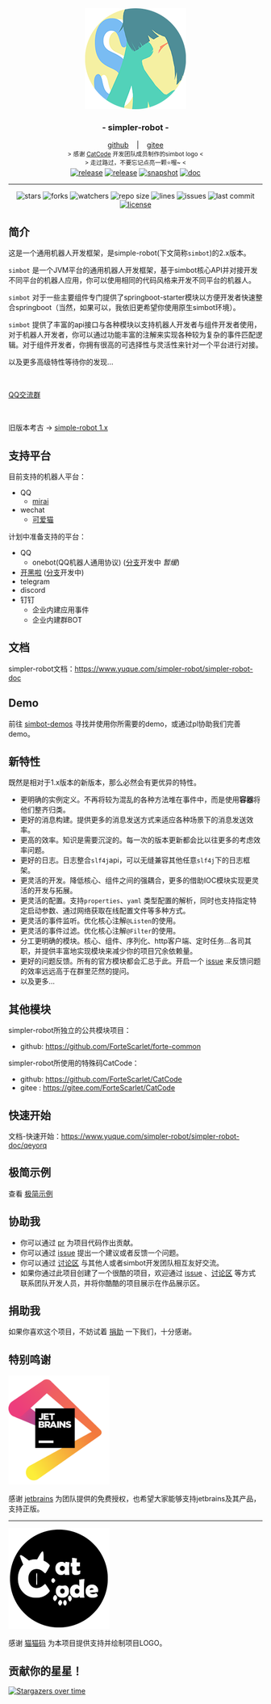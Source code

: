 <!--suppress HtmlDeprecatedAttribute -->
<div align="center">
    <img src=".github/logo/logo-4@0,1x.png" alt="logo"/>
    <h3>
        - simpler-robot -
    </h3>
    <span>
        <a href="https://github.com/ForteScarlet/simpler-robot" target="_blank">github</a>
    </span> 
    &nbsp;&nbsp; | &nbsp;&nbsp;
    <span>
        <a href="https://gitee.com/ForteScarlet/simpler-robot" target="_blank">gitee</a>
    </span> <br />
    <small> &gt; 感谢 <a href="https://github.com/ForteScarlet/CatCode" target="_blank">CatCode</a> 开发团队成员制作的simbot logo &lt; </small>
    <br>
    <small> &gt; 走过路过，不要忘记点亮一颗⭐喔~ &lt; </small> 
    <br>
   <a href="https://github.com/ForteScarlet/simpler-robot/releases/latest"><img alt="release" src="https://img.shields.io/github/v/release/ForteScarlet/simpler-robot" /></a>
<a href="https://repo1.maven.org/maven2/love/forte/simple-robot/core/" target="_blank">
  <img alt="release" src="https://img.shields.io/nexus/r/love.forte.simple-robot/core?label=simbot-release&server=https%3A%2F%2Foss.sonatype.org" /></a>
<a href="https://oss.sonatype.org/content/repositories/snapshots/love/forte/simple-robot/core/" target="_blank">
  <img alt="snapshot" src="https://img.shields.io/nexus/s/love.forte.simple-robot/core?label=simbot-snapshot&server=https%3A%2F%2Foss.sonatype.org" /></a>
<a href="https://www.yuque.com/simpler-robot/simpler-robot-doc" target="_blank">
  <img alt="doc" src="https://img.shields.io/badge/doc-yuque-brightgreen" /></a>
   <hr>
   <img alt="stars" src="https://img.shields.io/github/stars/ForteScarlet/simpler-robot" />
   <img alt="forks" src="https://img.shields.io/github/forks/ForteScarlet/simpler-robot" />
   <img alt="watchers" src="https://img.shields.io/github/watchers/ForteScarlet/simpler-robot" />
   <img alt="repo size" src="https://img.shields.io/github/repo-size/ForteScarlet/simpler-robot" />
   <img alt="lines" src="https://img.shields.io/tokei/lines/github/ForteScarlet/simpler-robot" />
   <img alt="issues" src="https://img.shields.io/github/issues-closed/ForteScarlet/simpler-robot?color=green" />
   <img alt="last commit" src="https://img.shields.io/github/last-commit/ForteScarlet/simpler-robot" />
   <a href="./LICENSE"><img alt="license" src="https://img.shields.io/github/license/ForteScarlet/simpler-robot" /></a>
    </div>










## 简介

这是一个通用机器人开发框架，是simple-robot(下文简称`simbot`)的2.x版本。

`simbot` 是一个JVM平台的通用机器人开发框架，基于simbot核心API并对接开发不同平台的机器人应用，你可以使用相同的代码风格来开发不同平台的机器人。

`simbot` 对于一些主要组件专门提供了springboot-starter模块以方便开发者快速整合springboot（当然，如果可以，我依旧更希望你使用原生simbot环境）。

`simbot` 提供了丰富的api接口与各种模块以支持机器人开发者与组件开发者使用，对于机器人开发者，你可以通过功能丰富的注解来实现各种较为复杂的事件匹配逻辑。对于组件开发者，你拥有很高的可选择性与灵活性来针对一个平台进行对接。

以及更多高级特性等待你的发现...

<br>

[QQ交流群](https://jq.qq.com/?_wv=1027&k=1Lopqryf)

<br>

旧版本考古 -> [simple-robot 1.x](https://github.com/ForteScarlet/simple-robot-core)

## 支持平台

目前支持的机器人平台：
- QQ
    - [mirai](https://github.com/mamoe/mirai)
- wechat
    - [可爱猫](http://www.keaimao.com.cn/)


计划中准备支持的平台：
- QQ
  - onebot(QQ机器人通用协议) ([分支](https://github.com/ForteScarlet/simpler-robot/tree/component-onebot-dev)开发中 *暂缓*)
- [开黑啦](./component/component-kaiheila-parent) ([分支](https://github.com/ForteScarlet/simpler-robot/tree/kaiheila-dev)开发中)
- telegram
- discord
- 钉钉
  - 企业内建应用事件
  - 企业内建群BOT

## 文档

simpler-robot文档：https://www.yuque.com/simpler-robot/simpler-robot-doc

## Demo
前往 [simbot-demos](https://github.com/simple-robot) 寻找并使用你所需要的demo，或通过pl协助我们完善demo。


## 新特性
既然是相对于1.x版本的新版本，那么必然会有更优异的特性。

- 更明确的实例定义。不再将较为混乱的各种方法堆在事件中，而是使用**容器**将他们整齐归类。
- 更好的消息构建。提供更多的消息发送方式来适应各种场景下的消息发送效率。
- 更高的效率。知识是需要沉淀的。每一次的版本更新都会比以往更多的考虑效率问题。
- 更好的日志。日志整合`slf4j`api，可以无缝兼容其他任意`slf4j`下的日志框架。  
- 更灵活的开发。降低核心、组件之间的强耦合，更多的借助IOC模块实现更灵活的开发与拓展。
- 更灵活的配置。支持`properties`、`yaml` 类型配置的解析，同时也支持指定特定启动参数、通过网络获取在线配置文件等多种方式。  
- 更灵活的事件监听。优化核心注解`@Listen`的使用。
- 更灵活的事件过滤。优化核心注解`@Filter`的使用。
- 分工更明确的模块。核心、组件、序列化、http客户端、定时任务...各司其职，并提供丰富地实现模块来减少你的项目冗余依赖量。
- 更好的问题反馈。所有的官方模块都会汇总于此。开启一个 [issue](https://github.com/ForteScarlet/simpler-robot/issues) 来反馈问题的效率远远高于在群里茫然的提问。
- 以及更多...


## 其他模块

simpler-robot所独立的公共模块项目：
- github: https://github.com/ForteScarlet/forte-common


simpler-robot所使用的特殊码CatCode：
- github: https://github.com/ForteScarlet/CatCode
- gitee : https://gitee.com/ForteScarlet/CatCode


## 快速开始

文档-快速开始：https://www.yuque.com/simpler-robot/simpler-robot-doc/qeyorq


## 极简示例
查看 [极简示例](document/simple-show.md)



## 协助我
- 你可以通过 [pr](https://github.com/ForteScarlet/simpler-robot/pulls "pull request") 为项目代码作出贡献。
- 你可以通过 [issue](https://github.com/ForteScarlet/simpler-robot/issues "issues") 提出一个建议或者反馈一个问题。
- 你可以通过 [讨论区](https://github.com/ForteScarlet/simpler-robot/discussions "discussions") 与其他人或者simbot开发团队相互友好交流。
- 如果你通过此项目创建了一个很酷的项目，欢迎通过 [issue](https://github.com/ForteScarlet/simpler-robot/issues) 、[讨论区](https://github.com/ForteScarlet/simpler-robot/discussions)
  等方式联系团队开发人员，并将你酷酷的项目展示在作品展示区。


## 捐助我
如果你喜欢这个项目，不妨试着 [捐助](https://www.yuque.com/docs/share/43264d27-99a7-4287-97c0-b387f5b0947e) 一下我们，十分感谢。


## 特别鸣谢

[<img src=".github/logo/jetbrains.png" width="200" alt="jetbrains" />](https://www.jetbrains.com/?from=simpler-robot)

感谢 [jetbrains](https://www.jetbrains.com/?from=simpler-robot "jetbrains") 为团队提供的免费授权，也希望大家能够支持jetbrains及其产品，支持正版。

*****
[<img src=".github/logo/CatCodeLogo@0,1x.png" alt="jetbrains" />](https://github.com/ForteScarlet/CatCode)

感谢 [猫猫码](https://github.com/ForteScarlet/CatCode "CatCode") 为本项目提供支持并绘制项目LOGO。



## 贡献你的星星！
[![Stargazers over time](https://starchart.cc/ForteScarlet/simpler-robot.svg)](https://starchart.cc/ForteScarlet/simpler-robot)